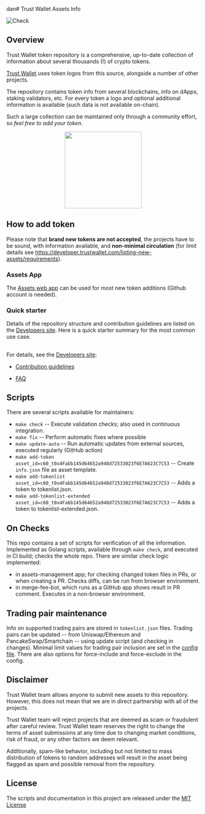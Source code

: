 dan# Trust Wallet Assets Info

![Check](https://github.com/trustwallet/assets/workflows/Check/badge.svg)

## Overview

Trust Wallet token repository is a comprehensive, up-to-date collection of information about several thousands (!) of crypto tokens.

[Trust Wallet](https://trustwallet.com) uses token logos from this source, alongside a number of other projects.

The repository contains token info from several blockchains, info on dApps, staking validators, etc.
For every token a logo and optional additional information is available (such data is not available on-chain).

Such a large collection can be maintained only through a community effort, so _feel free to add your token_.

<center><img src='https://trustwallet.com/assets/images/media/assets/horizontal_blue.png' height="200"></center>

## How to add token

Please note that __brand new tokens are not accepted__,
the projects have to be sound, with information available, and __non-minimal circulation__
(for limit details see <https://developer.trustwallet.com/listing-new-assets/requirements>).

### Assets App

The [Assets web app](https://assets.trustwallet.com) can be used for most new token additions (Github account is needed).

### Quick starter

Details of the repository structure and contribution guidelines are listed on the
[Developers site](https://developer.trustwallet.com/listing-new-assets/new-asset).
Here is a quick starter summary for the most common use case.


## 

For details, see the [Developers site](https://developer.trustwallet.com):

- [Contribution guidelines](https://developer.trustwallet.com/listing-new-assets/repository_details)

- [FAQ](https://developer.trustwallet.com/listing-new-assets/faq)

## Scripts

There are several scripts available for maintainers:

- `make check` -- Execute validation checks; also used in continuous integration.
- `make fix` -- Perform automatic fixes where possible
- `make update-auto` -- Run automatic updates from external sources, executed regularly (GitHub action)
- `make add-token asset_id=c60_t0x4Fabb145d64652a948d72533023f6E7A623C7C53` -- Create `info.json` file as asset template.
- `make add-tokenlist asset_id=c60_t0x4Fabb145d64652a948d72533023f6E7A623C7C53` -- Adds a token to tokenlist.json.
- `make add-tokenlist-extended asset_id=c60_t0x4Fabb145d64652a948d72533023f6E7A623C7C53` -- Adds a token to tokenlist-extended.json.

## On Checks

This repo contains a set of scripts for verification of all the information. Implemented as Golang scripts, available through `make check`, and executed in CI build; checks the whole repo.
There are similar check logic implemented:

- in assets-management app; for checking changed token files in PRs, or when creating a PR.  Checks diffs, can be run from browser environment.
- in merge-fee-bot, which runs as a GitHub app shows result in PR comment. Executes in a non-browser environment.

## Trading pair maintenance

Info on supported trading pairs are stored in `tokenlist.json` files.
Trading pairs can be updated --
from Uniswap/Ethereum and PancakeSwap/Smartchain -- using update script (and checking in changes).
Minimal limit values for trading pair inclusion are set in the [config file](https://github.com/trustwallet/assets/blob/master/.github/assets.config.yaml).
There are also options for force-include and force-exclude in the config.

## Disclaimer

Trust Wallet team allows anyone to submit new assets to this repository. However, this does not mean that we are in direct partnership with all of the projects.

Trust Wallet team will reject projects that are deemed as scam or fraudulent after careful review.
Trust Wallet team reserves the right to change the terms of asset submissions at any time due to changing market conditions, risk of fraud, or any other factors we deem relevant.

Additionally, spam-like behavior, including but not limited to mass distribution of tokens to random addresses will result in the asset being flagged as spam and possible removal from the repository.

## License

The scripts and documentation in this project are released under the [MIT License](LICENSE)
